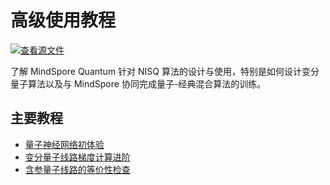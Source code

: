 # 高级使用教程

[![查看源文件](https://mindspore-website.obs.cn-north-4.myhuaweicloud.com/website-images/r2.2/resource/_static/logo_source.svg)](https://gitee.com/mindspore/docs/blob/r2.2/docs/mindquantum/docs/source_zh_cn/advanced/advanced.md)

了解 MindSpore Quantum 针对 NISQ 算法的设计与使用，特别是如何设计变分量子算法以及与 MindSpore 协同完成量子-经典混合算法的训练。

## 主要教程

<ul>
  <li><a href="initial_experience_of_quantum_neural_network.html">量子神经网络初体验</a></li>
  <li><a href="get_gradient_of_PQC_with_mindquantum.html">变分量子线路梯度计算进阶</a></li>
  <li><a href="equivalence_checking_of_PQC.html">含参量子线路的等价性检查</a></li>
</ul>

